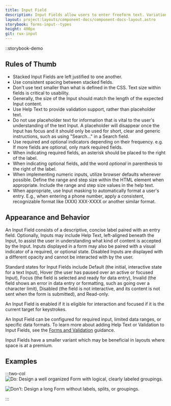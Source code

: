 ```yaml
---
title: Input Field
description: Input Fields allow users to enter freeform text. Variations on this field often provide specific data entry formats such as masked data (e.g. passwords or phone numbers), date and time, and numeric data entry.
layout: project:layouts/component-docs/component-docs-layout.astro
storybook: forms-input--types
height: 400px
git: rux-input
---
```


::storybook-demo

<!-- Input Fields allow users to enter freeform text. Variations on this field often provide specific data entry formats such as masked data (e.g. passwords or phone numbers), date and time, and numeric data entry. -->

## Rules of Thumb

- Stacked Input Fields are left justified to one another.
- Use consistent spacing between stacked fields.
- Don't use text smaller than what is defined in the CSS. Text size within fields is critical to usability.
- Generally, the size of the Input should match the length of the expected Input content.
- Use Help Text to provide validation support, rather than placeholder text.
- Do not use placeholder text for information that is vital to the user's understanding of the text Input. A placeholder will disappear once the Input has focus and it should only be used for short, clear and generic instructions, such as using "Search..." in a Search field.
- Use required and optional indicators depending on their frequency. e.g. If more fields are optional, only mark required fields.
- When indicating required fields, an asterisk should be placed to the right of the label.
- When indicating optional fields, add the word _optional_ in parenthesis to the right of the label.
- When implementing numeric inputs, utilize browser defaults whenever possible. Define the range and step size within the HTML element when appropriate. Include the range and step size values in the help text.
- When appropriate, use Input masking to automatically format a user's entry. E.g., when entering a phone number, apply a consistent, recognizable format like (XXX) XXX-XXXX or another similar format.

## Appearance and Behavior

An Input Field consists of a descriptive, concise label paired with an entry field. Optionally, Inputs may include Help Text, left-aligned beneath the Input, to assist the user in understanding what kind of content is accepted by the Input. Inputs displayed in a form may also be paired with a visual indicator of a required, or optional state. Disabled Inputs are displayed with a different opacity and cannot be interacted with by the user.

Standard states for Input Fields include Default (the initial, interactive state for a text Input), Hover (the user has paused over an active or focused Input), Focus (the field is selected and ready for data entry), Invalid (the field shows an error in data entry or formatting, such as going over a character limit), Disabled (the field is not interactive, and its content is not sent when the form is submitted), and Read-only.

An Input Field is enabled if it is eligible for interaction and focused if it is the current target for keystrokes.

An Input Field can be configured for required input, limited data ranges, or specific data formats. To learn more about adding Help Text or Validation to Input Fields, see the [Forms and Validation](/patterns/forms-and-validation) guidance.

Input Fields have a smaller variant which may be beneficial in layouts where space is at a premium.

## Examples

:::two-col
![Do: Design a well organized Form with logical, clearly labeled groupings.](/img/components/input-fields-do-1.png "Do: Design a well organized Form with logical, clearly labeled groupings.")

![Don’t: Design a long Form without labels, splits, or groupings.](/img/components/input-fields-dont-1.png "Don’t: Design a long Form without labels, splits, or groupings.")

:::
